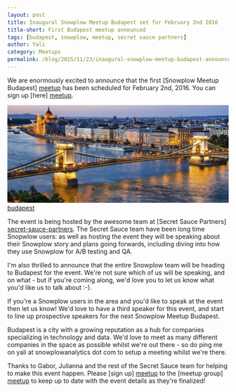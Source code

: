 ```yaml
---
layout: post
title: Inaugural Snowplow Meetup Budapest set for February 2nd 2016
title-short: First Budapest meetup announced
tags: [budapest, snowplow, meetup, secret sauce partners]
author: Yali
category: Meetups
permalink: /blog/2015/11/23/inaugural-snowplow-meetup-budapest-announced
---
```


We are enormously excited to announce that the first [Snowplow Meetup Budapest] [meetup] has been scheduled for February 2nd, 2016. You can sign up [here] [meetup].

![budapest] [budapest]

The event is being hosted by the awesome team at [Secret Sauce Partners] [secret-sauce-partners]. The Secret Sauce team have been long time Snopwlow users: as well as hosting the event they will be speaking about their Snowplow story and plans going forwards, including diving into how they use Snowplow for A/B testing and QA.

I'm also thrilled to announce that the entire Snowplow team will be heading to Budapest for the event. We're not sure which of us will be speaking, and on what - but if you're coming along, we'd love you to let us know what you'd like us to talk about :-).

If you're a Snowplow users in the area and you'd like to speak at the event then let us know! We'd love to have a third speaker for this event, and start to line up prospective speakers for the next Snowplow Meetup Budapest.

<!--more-->

Budapest is a city with a growing reputation as a hub for companies specializing in technology and data. We'd love to meet as many different companies in the space as possible whilst we're out there - so do ping me on yali at snowplowanalytics dot com to setup a meeting whilst we're there.

Thanks to Gabor, Julianna and the rest of the Secret Sauce team for helping to make this event happen. Please [sign up] [meetup] to the [meetup group] [meetup] to keep up to date with the event details as they're finalized!


[meetup]: http://www.meetup.com/Snowplow-Analytics-Budapest/events/226861638/
[budapest]: /assets/img/blog/2015/11/budapest.jpg
[secret-sauce-partners]: http://www.secretsaucepartners.com/

